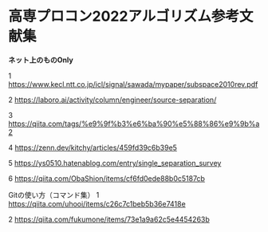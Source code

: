 # 高専プロコン2022アルゴリズム参考文献集
**ネット上のものOnly**

1 https://www.kecl.ntt.co.jp/icl/signal/sawada/mypaper/subspace2010rev.pdf

2 https://laboro.ai/activity/column/engineer/source-separation/

3 https://qiita.com/tags/%e9%9f%b3%e6%ba%90%e5%88%86%e9%9b%a2

4 https://zenn.dev/kitchy/articles/459fd39c6b39e5

5 https://ys0510.hatenablog.com/entry/single_separation_survey

6 https://qiita.com/ObaShion/items/cf6fd0ede88b0c5187cb

Gitの使い方（コマンド集）
1 https://qiita.com/uhooi/items/c26c7c1beb5b36e7418e

2 https://qiita.com/fukumone/items/73e1a9a62c5e4454263b